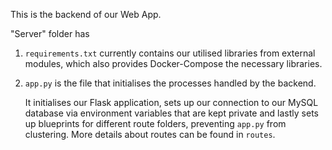 This is the backend of our Web App. 

"Server" folder has 

1. ```requirements.txt``` currently contains our utilised libraries from external modules, which also provides Docker-Compose the necessary libraries.
2. ```app.py``` is the file that initialises the processes handled by the backend.
   
   It initialises our Flask application, sets up our connection to our MySQL database via environment variables that are kept private and lastly sets up blueprints for different route folders, preventing ```app.py``` from clustering. More details about routes can be found in ```routes```.
   
